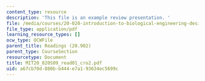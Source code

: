 ```yaml
---
content_type: resource
description: 'This file is an example review presentation. '
file: /media/courses/20-020-introduction-to-biological-engineering-design-spring-2009/a67cb70d880bb444e7a193634ec5699c_MIT20_020S09_read01_cro2.pdf
file_type: application/pdf
learning_resource_types: []
ocw_type: OCWFile
parent_title: Readings (20.902)
parent_type: CourseSection
resourcetype: Document
title: MIT20_020S09_read01_cro2.pdf
uid: a67cb70d-880b-b444-e7a1-93634ec5699c
---
```

